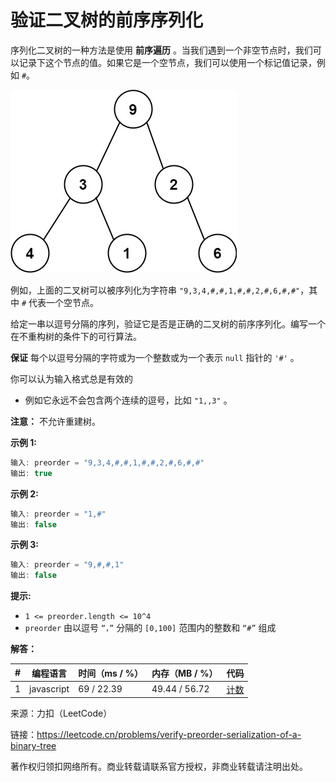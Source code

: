 # 验证二叉树的前序序列化

序列化二叉树的一种方法是使用 **前序遍历** 。当我们遇到一个非空节点时，我们可以记录下这个节点的值。如果它是一个空节点，我们可以使用一个标记值记录，例如 `#`。

![题目说明1](./eg1.jpeg)

例如，上面的二叉树可以被序列化为字符串 `"9,3,4,#,#,1,#,#,2,#,6,#,#"`，其中 `#` 代表一个空节点。

给定一串以逗号分隔的序列，验证它是否是正确的二叉树的前序序列化。编写一个在不重构树的条件下的可行算法。

**保证** 每个以逗号分隔的字符或为一个整数或为一个表示 `null` 指针的 `'#'` 。

你可以认为输入格式总是有效的

- 例如它永远不会包含两个连续的逗号，比如 `"1,,3"` 。

**注意：** 不允许重建树。

**示例 1:**

``` javascript
输入: preorder = "9,3,4,#,#,1,#,#,2,#,6,#,#"
输出: true
```

**示例 2:**

``` javascript
输入: preorder = "1,#"
输出: false
```

**示例 3:**

``` javascript
输入: preorder = "9,#,#,1"
输出: false
```

**提示:**

- `1 <= preorder.length <= 10^4`
- `preorder` 由以逗号 `“，”` 分隔的 `[0,100]` 范围内的整数和 `“#”` 组成   

**解答：**

**#**|**编程语言**|**时间（ms / %）**|**内存（MB / %）**|**代码**
--|--|--|--|--
1|javascript|69 / 22.39|49.44 / 56.72|[计数](./javascript/ac_v1.js)

来源：力扣（LeetCode）

链接：https://leetcode.cn/problems/verify-preorder-serialization-of-a-binary-tree

著作权归领扣网络所有。商业转载请联系官方授权，非商业转载请注明出处。
